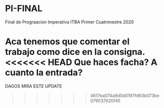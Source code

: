 # PI-FINAL
 Final de Prograacion Imperativa ITBA Primer Cuatrimestre 2020
 
Aca tenemos que comentar el trabajo como dice en la consigna.
<<<<<<< HEAD
Que haces facha? A cuanto la entrada?
=======

DAGOS MIRA ESTE UPDATE
>>>>>>> 4617ea074a9d5d0197fd93b073be079037620f45
